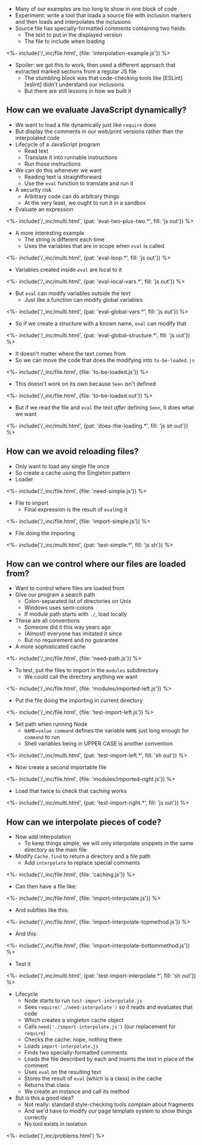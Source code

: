 ---
---

-   Many of our examples are too long to show in one block of code
-   Experiment: write a tool that loads a source file with inclusion markers and then loads and interpolates the inclusions
-   Source file has specially-formatted comments containing two fields:
    -   The text to put in the displayed version
    -   The file to include when loading

<%- include('/_inc/file.html', {file: 'interpolation-example.js'}) %>

-   Spoiler: we got this to work, then used a different approach that extracted marked sections from a regular JS file
    -   The stumbling block was that code-checking tools like [ESLint][eslint] didn't understand our inclusions
    -   But there are still lessons in how we built it

## How can we evaluate JavaScript dynamically?

-   We want to load a file dynamically just like `require` does
-   But display the comments in our web/print versions rather than the interpolated code
-   Lifecycle of a JavaScript program
    -   Read text
    -   Translate it into runnable instructions
    -   Run those instructions
-   We can do this whenever we want
    -   Reading text is straightforward
    -   Use the `eval` function to translate and run it
-   A security risk
    -   Arbitrary code can do arbitrary things
    -   At the very least, we ought to run it in a <g key="sandbox">sandbox</g>
-   Evaluate an expression

<%- include('/_inc/multi.html', {pat: 'eval-two-plus-two.*', fill: 'js out'}) %>

-   A more interesting example
    -   The string is different each time
    -   Uses the variables that are in scope when `eval` is called

<%- include('/_inc/multi.html', {pat: 'eval-loop.*', fill: 'js out'}) %>

-   Variables created inside `eval` are local to it

<%- include('/_inc/multi.html', {pat: 'eval-local-vars.*', fill: 'js out'}) %>

-   But `eval` can modify variables outside the text
    -   Just like a function can modify global variables

<%- include('/_inc/multi.html', {pat: 'eval-global-vars.*', fill: 'js out'}) %>

-   So if we create a structure with a known name, `eval` can modify that

<%- include('/_inc/multi.html', {pat: 'eval-global-structure.*', fill: 'js out'}) %>

-   It doesn't matter where the text comes from
-   So we can move the code that does the modifying into `to-be-loaded.js`

<%- include('/_inc/file.html', {file: 'to-be-loaded.js'}) %>

-   This doesn't work on its own because `Seen` isn't defined

<%- include('/_inc/file.html', {file: 'to-be-loaded.out'}) %>

-   But if we read the file and `eval` the text *after* defining `Seen`, it does what we want

<%- include('/_inc/multi.html', {pat: 'does-the-loading.*', fill: 'js sh out'}) %>

## How can we avoid reloading files?

-   Only want to load any single file once
-   So create a <g key="cache">cache</g> using the <g key="singleton_pattern">Singleton</g> pattern
-   Loader

<%- include('/_inc/file.html', {file: 'need-simple.js'}) %>

-   File to import
    -   Final expression is the result of `eval`ing it

<%- include('/_inc/file.html', {file: 'import-simple.js'}) %>

-   File doing the importing

<%- include('/_inc/multi.html', {pat: 'test-simple.*', fill: 'js sh'}) %>

## How can we control where our files are loaded from?

-   Want to control where files are loaded from
-   Give our program a <g key="search_path">search path</g>
    -   Colon-separated list of directories on Unix
    -   Windows uses semi-colons
    -   If module path starts with `./`, load locally
-   These are all conventions
    -   Someone did it this way years ago
    -   (Almost) everyone has imitated it since
    -   But no requirement and no guarantee
-   A more sophisticated cache

<%- include('/_inc/file.html', {file: 'need-path.js'}) %>

-   To test, put the files to import in the `modules` subdirectory
    -   We could call the directory anything we want

<%- include('/_inc/file.html', {file: 'modules/imported-left.js'}) %>

-   Put the file doing the importing in current directory

<%- include('/_inc/file.html', {file: 'test-import-left.js'}) %>

-   Set path when running Node
    -   `NAME=value command` defines the variable `NAME` just long enough for `command` to run
    -   Shell variables being in UPPER CASE is another convention

<%- include('/_inc/multi.html', {pat: 'test-import-left.*', fill: 'sh out'}) %>

-   Now create a second importable file

<%- include('/_inc/file.html', {file: 'modules/imported-right.js'}) %>

-   Load that twice to check that caching works

<%- include('/_inc/multi.html', {pat: 'test-import-right.*', fill: 'js out'}) %>

## How can we interpolate pieces of code?

-   Now add interpolation
    -   To keep things simple, we will only interpolate snippets in the same directory as the main file
-   Modify `Cache.find` to return a directory and a file path
    -   Add `interpolate` to replace special comments

<%- include('/_inc/file.html', {file: 'caching.js'}) %>

-   Can then have a file like:

<%- include('/_inc/file.html', {file: 'import-interpolate.js'}) %>

-   And subfiles like this:

<%- include('/_inc/file.html', {file: 'import-interpolate-topmethod.js'}) %>

-   And this:

<%- include('/_inc/file.html', {file: 'import-interpolate-bottommethod.js'}) %>

-   Test it

<%- include('/_inc/multi.html', {pat: 'test-import-interpolate.*', fill: 'sh out'}) %>

-   Lifecycle
    -   Node starts to run `test-import-interpolate.js`
    -   Sees `require('./need-interpolate')` so it reads and evaluates that code
    -   Which creates a singleton cache object
    -   Calls `need('./import-interpolate.js')` (our replacement for `require`)
    -   Checks the cache: nope, nothing there
    -   Loads `import-interpolate.js`
    -   Finds two specially-formatted comments
    -   Loads the file described by each and inserts the text in place of the comment
    -   Uses `eval` on the resulting text
    -   Stores the result of `eval` (which is a class) in the cache
    -   Returns that class
    -   We create an instance and call its method
-   But is this a good idea?
    -   Not really: standard style-checking tools complain about fragments
    -   And we'd have to modify our page template system to show things correctly
    -   No tool exists in isolation

<%- include('/_inc/problems.html') %>
